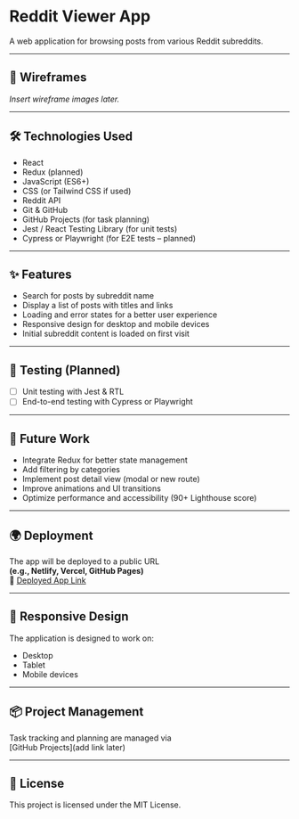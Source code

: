 # Reddit Viewer App

A web application for browsing posts from various Reddit subreddits.

---

## 📐 Wireframes

*Insert wireframe images later.*

---

## 🛠 Technologies Used

- React
- Redux (planned)
- JavaScript (ES6+)
- CSS (or Tailwind CSS if used)
- Reddit API
- Git & GitHub
- GitHub Projects (for task planning)
- Jest / React Testing Library (for unit tests)
- Cypress or Playwright (for E2E tests – planned)

---

## ✨ Features

- Search for posts by subreddit name
- Display a list of posts with titles and links
- Loading and error states for a better user experience
- Responsive design for desktop and mobile devices
- Initial subreddit content is loaded on first visit

---

## 🧪 Testing (Planned)

- [ ] Unit testing with Jest & RTL
- [ ] End-to-end testing with Cypress or Playwright

---

## 🚧 Future Work

- Integrate Redux for better state management
- Add filtering by categories
- Implement post detail view (modal or new route)
- Improve animations and UI transitions
- Optimize performance and accessibility (90+ Lighthouse score)

---

## 🌍 Deployment

The app will be deployed to a public URL  
**(e.g., Netlify, Vercel, GitHub Pages)**  
🔗 [Deployed App Link](https://your-app-url.com)

---

## 📱 Responsive Design

The application is designed to work on:
- Desktop
- Tablet
- Mobile devices

---

## 📦 Project Management

Task tracking and planning are managed via  
[GitHub Projects](add link later)

---

## 📝 License

This project is licensed under the MIT License.
